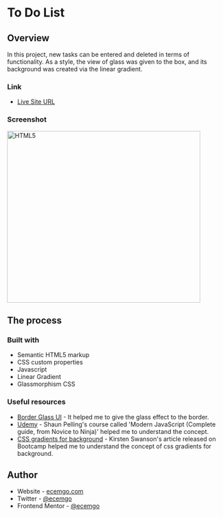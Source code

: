 # To Do List

## Overview

In this project, new tasks can be entered and deleted in terms of functionality. As a style, the view of glass was given to the box, and its background was created via the linear gradient.

### Link

- [Live Site URL](https://ecemgo-todolist-js.netlify.app/)

### Screenshot

<p align="left">
<img src="https://user-images.githubusercontent.com/13468728/219599126-09510f2f-73c9-4b7c-88e5-9d2776f7f0d8.jpg" title="HTML5" alt="HTML5" width="450" height="400"/>
</p>

## The process

### Built with

- Semantic HTML5 markup
- CSS custom properties
- Javascript
- Linear Gradient
- Glassmorphism CSS

### Useful resources

- [Border Glass UI](https://www.toptal.com/developers/css3maker/examples/border-glass-ui) - It helped me to give the glass effect to the border.
- [Udemy](https://www.udemy.com/course/modern-javascript-from-novice-to-ninja/) - Shaun Pelling's course called 'Modern JavaScript (Complete guide, from Novice to Ninja)' helped me to understand the concept.
- [CSS gradients for background](https://bootcamp.uxdesign.cc/use-css-gradients-for-background-gradient-images-dc98c2b7848a) - Kirsten Swanson's article released on Bootcamp helped me to understand the concept of css gradients for background.

## Author

- Website - [ecemgo.com](https://www.ecemgo.com/)
- Twitter - [@ecemgo](https://twitter.com/ecemgo)
- Frontend Mentor - [@ecemgo](https://www.frontendmentor.io/profile/ecemgo)
